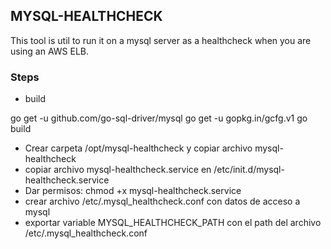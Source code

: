 ## MYSQL-HEALTHCHECK 

This tool is util to run it on a mysql server as a healthcheck when you are using an AWS ELB. 


### Steps
* build 

go get -u github.com/go-sql-driver/mysql
go get -u  gopkg.in/gcfg.v1
go build

* Crear carpeta /opt/mysql-healthcheck y copiar archivo mysql-healthcheck
* copiar archivo mysql-healthcheck.service en /etc/init.d/mysql-healthcheck.service
* Dar permisos: chmod +x mysql-healthcheck.service
* crear archivo /etc/.mysql_healthcheck.conf con  datos de acceso a mysql
* exportar variable MYSQL_HEALTHCHECK_PATH  con el path del archivo /etc/.mysql_healthcheck.conf
